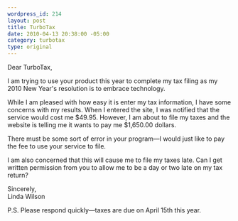 ```yaml
--- 
wordpress_id: 214
layout: post
title: TurboTax
date: 2010-04-13 20:38:00 -05:00
category: turbotax
type: original
---
```

Dear TurboTax,

I am trying to use your product this year to complete my tax filing as my 2010 New Year's resolution is to embrace technology. 

While I am pleased with how easy it is enter my tax information, I have some concerns with my results. When I entered the site, I was notified that the service would cost me $49.95. However, I am about to file my taxes and the website is telling me it wants to pay me $1,650.00 dollars.

There must be some sort of error in your program&mdash;I would just like to pay the fee to use your service to file. 

I am also concerned that this will cause me to file my taxes late. Can I get written permission from you to allow me to be a day or two late on my tax return?

Sincerely,    
Linda Wilson

P.S. Please respond quickly&mdash;taxes are due on April 15th this year.
